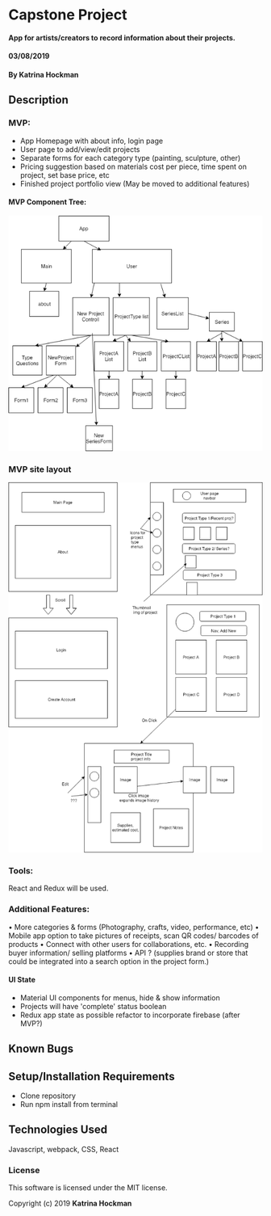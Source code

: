 # Capstone Project

#### App for artists/creators to record information about their projects.
#### 03/08/2019


#### By Katrina Hockman

## Description

### MVP:
* App Homepage with about info, login page
* User page to add/view/edit projects
* Separate forms for each category type (painting, sculpture, other)
* Pricing suggestion based on materials cost per piece, time spent on project, set base price, etc
* Finished project portfolio view (May be moved to additional features)

#### MVP Component Tree:
![alt text](src/assets/img/CapstoneMVPComponents.png "MVP Components")

### MVP site layout

![alt text](src/assets/img/CapstoneLayout1.png "MVP web layout")

### Tools:
 React and Redux will be used.

### Additional Features:
• More categories & forms (Photography, crafts, video, performance, etc)
• Mobile app option to take pictures of receipts, scan QR codes/ barcodes of products
• Connect with other users for collaborations, etc.
• Recording buyer information/ selling platforms
• API ? (supplies brand or store that could be integrated into a search option in the project form.)

#### UI State
 * Material UI components for menus, hide & show information
 * Projects will have 'complete' status boolean
 * Redux app state as possible refactor  to incorporate firebase (after MVP?)



## Known Bugs


## Setup/Installation Requirements

* Clone repository
* Run npm install from terminal


## Technologies Used

Javascript, webpack, CSS, React

### License

This software is licensed under the MIT license.

Copyright (c) 2019 **Katrina Hockman**
